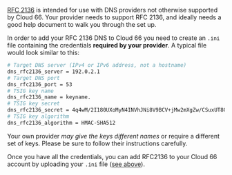 [RFC 2136](https://www.rfc-editor.org/rfc/rfc2136) is intended for use with DNS providers not otherwise supported by Cloud 66. Your provider needs to support RFC 2136, and ideally needs a good help document to walk you through the set up.

In order to add your RFC 2136 DNS to Cloud 66 you need to create an `.ini` file containing the credentials **required by your provider**. A typical file would look similar to this:

```bash
# Target DNS server (IPv4 or IPv6 address, not a hostname)
dns_rfc2136_server = 192.0.2.1
# Target DNS port
dns_rfc2136_port = 53
# TSIG key name
dns_rfc2136_name = keyname.
# TSIG key secret
dns_rfc2136_secret = 4q4wM/2I180UXoMyN4INVhJNi8V9BCV+jMw2mXgZw/CSuxUT8C7NKKFs AmKd7ak51vWKgSl12ib86oQRPkpDjg==
# TSIG key algorithm
dns_rfc2136_algorithm = HMAC-SHA512
```

Your own provider *may give the keys different names* or require a different set of keys. Please be sure to follow their instructions carefully. 

Once you have all the credentials, you can add RFC2136 to your Cloud 66 account by uploading your `.ini` file ([see above](#set-up-a-dns-provider)).
